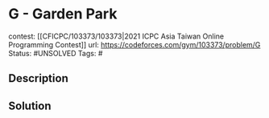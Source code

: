 # G - Garden Park

contest: [[CFICPC/103373/103373|2021 ICPC Asia Taiwan Online Programming Contest]]
url: https://codeforces.com/gym/103373/problem/G
Status: #UNSOLVED
Tags: #

## Description

## Solution

